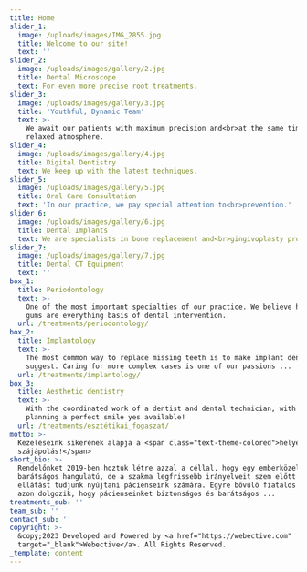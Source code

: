 ```yaml
---
title: Home
slider_1:
  image: /uploads/images/IMG_2855.jpg
  title: Welcome to our site!
  text: ''
slider_2:
  image: /uploads/images/gallery/2.jpg
  title: Dental Microscope
  text: For even more precise root treatments.
slider_3:
  image: /uploads/images/gallery/3.jpg
  title: 'Youthful, Dynamic Team'
  text: >-
    We await our patients with maximum precision and<br>at the same time a
    relaxed atmosphere.
slider_4:
  image: /uploads/images/gallery/4.jpg
  title: Digital Dentistry
  text: We keep up with the latest techniques.
slider_5:
  image: /uploads/images/gallery/5.jpg
  title: Oral Care Consultation
  text: 'In our practice, we pay special attention to<br>prevention.'
slider_6:
  image: /uploads/images/gallery/6.jpg
  title: Dental Implants
  text: We are specialists in bone replacement and<br>gingivoplasty procedures.
slider_7:
  image: /uploads/images/gallery/7.jpg
  title: Dental CT Equipment
  text: ''
box_1:
  title: Periodontology
  text: >-
    One of the most important specialties of our practice. We believe healthy
    gums are everything basis of dental intervention.
  url: /treatments/periodontology/
box_2:
  title: Implantology
  text: >-
    The most common way to replace missing teeth is to make implant dentures we
    suggest. Caring for more complex cases is one of our passions ...
  url: /treatments/implantology/
box_3:
  title: Aesthetic dentistry
  text: >-
    With the coordinated work of a dentist and dental technician, with proper
    planning a perfect smile yes available!
  url: /treatments/esztétikai_fogaszat/
motto: >-
  Kezeléseink sikerének alapja a <span class="text-theme-colored">helyes
  szájápolás!</span>
short_bio: >-
  Rendelőnket 2019-ben hoztuk létre azzal a céllal, hogy egy emberközeli,
  barátságos hangulatú, de a szakma legfrissebb irányelveit szem előtt tartó
  ellátást tudjunk nyújtani pácienseink számára. Egyre bővülő fiatalos csapatunk
  azon dolgozik, hogy pácienseinket biztonságos és barátságos ...
treatments_sub: ''
team_sub: ''
contact_sub: ''
copyright: >-
  &copy;2023 Developed and Powered by <a href="https://webective.com"
  target="_blank">Webective</a>. All Rights Reserved.
_template: content
---
```


